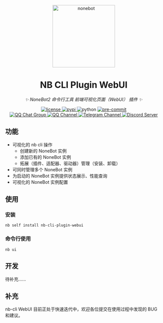 <!-- markdownlint-disable MD033 MD041 -->
<p align="center">
  <a href="https://cli.nonebot.dev/"><img src="https://cli.nonebot.dev/logo.png" width="200" height="200" alt="nonebot"></a>
</p>

<div align="center">

# NB CLI Plugin WebUI

_✨ NoneBot2 命令行工具 前端可视化页面（WebUI） 插件 ✨_

</div>

<p align="center">
  <a href="https://raw.githubusercontent.com/nonebot/nb-cli-plugin-webui/master/LICENSE">
    <img src="https://img.shields.io/github/license/nonebot/cli-plugin-webui" alt="license">
  </a>
  <a href="https://pypi.python.org/pypi/nb-cli-plugin-webui">
    <img src="https://img.shields.io/pypi/v/nb-cli-plugin-webui" alt="pypi">
  </a>
  <img src="https://img.shields.io/badge/python-3.8+-blue" alt="python">
  <a href="https://results.pre-commit.ci/latest/github/nonebot/nb-cli-plugin-webui/master">
    <img src="https://results.pre-commit.ci/badge/github/nonebot/cli-plugin-webui/master.svg" alt="pre-commit" />
  </a>
  <br />
  <a href="https://jq.qq.com/?_wv=1027&k=5OFifDh">
    <img src="https://img.shields.io/badge/QQ%E7%BE%A4-768887710-orange?style=flat-square" alt="QQ Chat Group">
  </a>
  <a href="https://qun.qq.com/qqweb/qunpro/share?_wv=3&_wwv=128&appChannel=share&inviteCode=7b4a3&appChannel=share&businessType=9&from=246610&biz=ka">
    <img src="https://img.shields.io/badge/QQ%E9%A2%91%E9%81%93-NoneBot-5492ff?style=flat-square" alt="QQ Channel">
  </a>
  <a href="https://t.me/botuniverse">
    <img src="https://img.shields.io/badge/telegram-botuniverse-blue?style=flat-square" alt="Telegram Channel">
  </a>
  <a href="https://discord.gg/VKtE6Gdc4h">
    <img src="https://discordapp.com/api/guilds/847819937858584596/widget.png?style=shield" alt="Discord Server">
  </a>
</p>

## 功能

- 可视化的 nb cli 操作
  - 创建新的 NoneBot 实例
  - 添加已有的 NoneBot 实例
  - 拓展（插件、适配器、驱动器）管理（安装、卸载）
- 可同时管理多个 NoneBot 实例
- 为启动的 NoneBot 实例提供状态展示、性能查询
- 可视化的 NoneBot 实例配置

## 使用

### 安装

```shell
nb self install nb-cli-plugin-webui
```

### 命令行使用

```shell
nb ui
```

## 开发

待补充......

## 补充

nb-cli WebUI 目前正处于快速迭代中，欢迎各位提交在使用过程中发现的 BUG 和建议。
